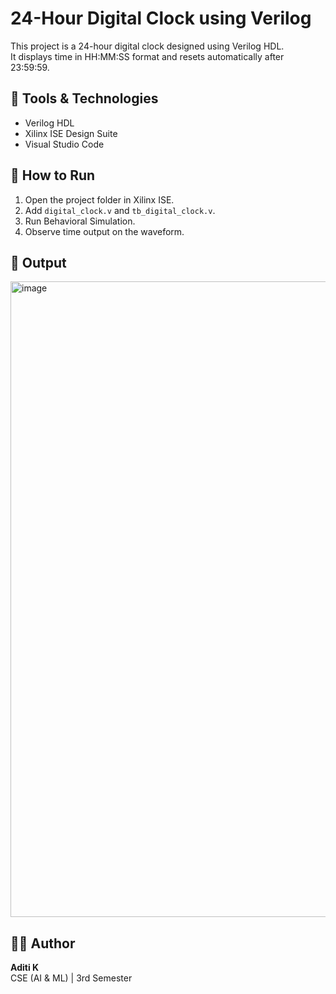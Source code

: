# 24-Hour Digital Clock using Verilog

This project is a 24-hour digital clock designed using Verilog HDL.  
It displays time in HH:MM:SS format and resets automatically after 23:59:59.

## 🔧 Tools & Technologies
- Verilog HDL  
- Xilinx ISE Design Suite  
- Visual Studio Code  

## 🚀 How to Run
1. Open the project folder in Xilinx ISE.  
2. Add `digital_clock.v` and `tb_digital_clock.v`.  
3. Run Behavioral Simulation.  
4. Observe time output on the waveform.

## 📸 Output
<img width="1918" height="1017" alt="image" src="https://github.com/user-attachments/assets/a652ea1c-c5ea-49b4-ad59-537e18a8e648" />

## 👩‍💻 Author
**Aditi K**  
CSE (AI & ML) | 3rd Semester
